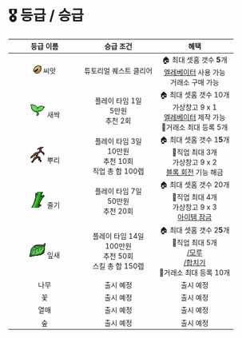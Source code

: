 # 🎖 등급 / 승급

<table><thead><tr><th width="131" align="center">등급 이름</th><th align="center">승급 조건</th><th align="center">혜택</th></tr></thead><tbody><tr><td align="center"><img src="../../.gitbook/assets/rank_seed.png" alt="" data-size="line"> 씨앗</td><td align="center">튜토리얼 퀘스트 클리어</td><td align="center">🏠 최대 셋홈 갯수 <strong>5</strong>개<br><a href="../features/elevator.md">엘레베이터</a> 사용 가능<br>거래소 구매 가능</td></tr><tr><td align="center"><img src="../../.gitbook/assets/rank_sprout.png" alt="" data-size="line"> 새싹</td><td align="center">플레이 타임 1일<br>5만원<br>추천 2회</td><td align="center">🏠 최대 셋홈 갯수 10개<br>가상창고 9 x 1<br><a href="../features/elevator.md">엘레베이터</a> 제작 가능<br><span data-gb-custom-inline data-tag="emoji" data-code="1f3ea">🏪</span>거래소 최대 등록 5개</td></tr><tr><td align="center"><img src="../../.gitbook/assets/rank_root.png" alt="" data-size="line"> 뿌리</td><td align="center">플레이 타임 3일<br>10만원<br>추천 10회<br>직업 총 합 100렙</td><td align="center">🏠 최대 셋홈 갯수 1<strong>5</strong>개<br><span data-gb-custom-inline data-tag="emoji" data-code="1f477">👷</span>직업 최대 3개<br>가상창고 9 x 2<br><a href="../features/block-rotator.md">블록 회전</a> 기능 해금</td></tr><tr><td align="center"><img src="../../.gitbook/assets/rank_stem.png" alt="" data-size="line"> 줄기</td><td align="center">플레이 타임 7일<br>50만원<br>추천 20회</td><td align="center">🏠 최대 셋홈 갯수 20개<br><span data-gb-custom-inline data-tag="emoji" data-code="1f477">👷</span>직업 최대 4개<br>가상창고 9 x 3<br><a href="../features/">아이템 잠금</a></td></tr><tr><td align="center"><img src="../../.gitbook/assets/rank_leaf.png" alt="" data-size="line"> 잎새</td><td align="center">플레이 타임 14일<br>100만원<br>추천 50회<br>스킬 총 합  150렙</td><td align="center">🏠 최대 셋홈 갯수 2<strong>5</strong>개<br><span data-gb-custom-inline data-tag="emoji" data-code="1f477">👷</span>직업 최대 5개<br><a data-footnote-ref href="#user-content-fn-1">/모루</a><br><a data-footnote-ref href="#user-content-fn-2">/합치기</a><br><span data-gb-custom-inline data-tag="emoji" data-code="1f3ea">🏪</span>거래소 최대 등록 10개</td></tr><tr><td align="center">나무</td><td align="center">출시 예정</td><td align="center">출시 예정</td></tr><tr><td align="center">꽃</td><td align="center">출시 예정</td><td align="center">출시 예정</td></tr><tr><td align="center">열매</td><td align="center">출시 예정</td><td align="center">출시 예정</td></tr><tr><td align="center">숲</td><td align="center">출시 예정</td><td align="center">출시 예정</td></tr></tbody></table>

[^1]: 가상 제작대와 비슷한\
    가상 모루

[^2]: 
